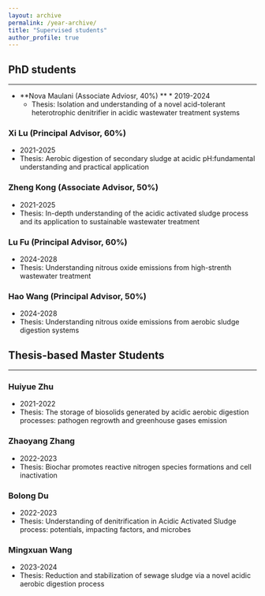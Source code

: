 ```yaml
---
layout: archive
permalink: /year-archive/
title: "Supervised students"
author_profile: true
---
```




## PhD students
---
* **Nova Maulani (Associate Adviosr, 40%)
**	* 2019-2024
	* Thesis: Isolation and understanding of a novel acid-tolerant heterotrophic denitrifier in acidic wastewater treatment systems
### Xi Lu (Principal Advisor, 60%)
* 2021-2025
* Thesis: Aerobic digestion of secondary sludge at acidic pH:fundamental understanding and practical application
### Zheng Kong (Associate Advisor, 50%)
* 2021-2025
* Thesis: In-depth understanding of the acidic activated sludge process and its application to sustainable wastewater treatment
### Lu Fu (Principal Advisor, 60%)
* 2024-2028
* Thesis: Understanding nitrous oxide emissions from high-strenth wastewater treatment
### Hao Wang (Principal Advisor, 50%)
* 2024-2028
* Thesis: Understanding nitrous oxide emissions from aerobic sludge digestion systems

## Thesis-based Master Students
---
### Huiyue Zhu
* 2021-2022
* Thesis: The storage of biosolids generated by acidic aerobic digestion processes: pathogen regrowth and greenhouse gases emission
### Zhaoyang Zhang
* 2022-2023
* Thesis: Biochar promotes reactive nitrogen species formations and cell inactivation
### Bolong Du
* 2022-2023
* Thesis: Understanding of denitrification in Acidic Activated Sludge process: potentials, impacting factors, and microbes
### Mingxuan Wang
* 2023-2024
* Thesis: Reduction and stabilization of sewage sludge 
via a novel acidic aerobic digestion process